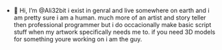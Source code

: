 - 👋 Hi, I’m @Ali32bit   i exist in genral and live somewhere on earth and i am pretty sure i am a human.
much more of an artist and story teller then professional programmer but i do occacionally make basic script stuff when my artwork specifically needs me to.
if you need 3D models for something youre working on i am the guy. 

